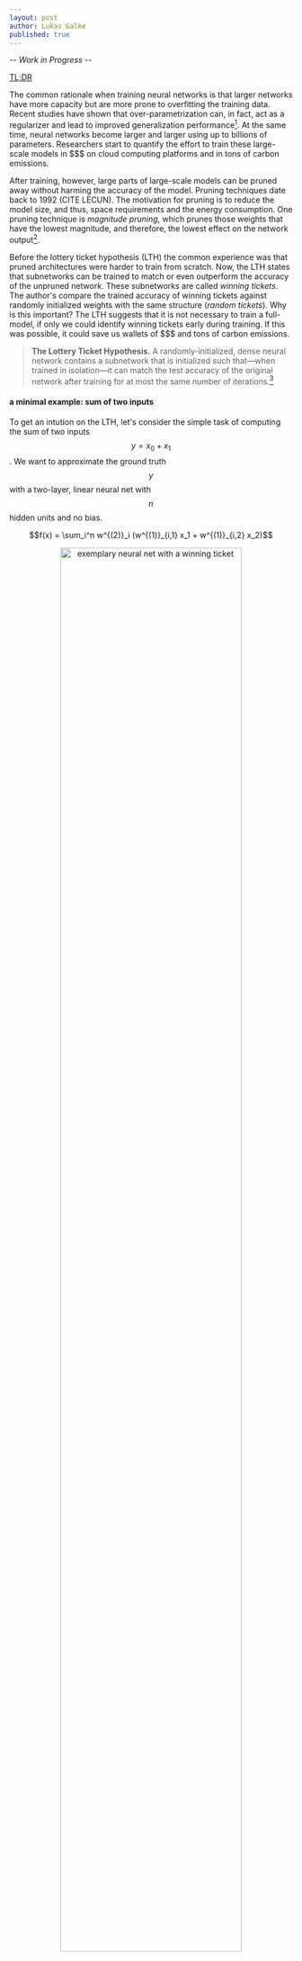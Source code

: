 ```yaml
---
layout: post
author: Lukas Galke
published: true
---
```


*-- Work in Progress --*

[TL;DR](#tldr)

<!-- overparametrization helps generalization !-->
The common rationale when training neural networks is that larger networks have
more capacity but are more prone to overfitting the training data.
Recent studies have shown that over-parametrization can, in fact, act as a regularizer and lead to improved generalization performance[^arora2018].
At the same time, neural networks become larger and larger using up to billions of parameters.
Researchers start to quantify the effort to train these large-scale models in
\$\$\$ on cloud computing platforms and in tons of carbon emissions.

After training, however, large parts of large-scale models can be pruned away without harming the accuracy of the model.
Pruning techniques date back to 1992 (CITE LECUN).
The motivation for pruning is to reduce the model size, and thus, space requirements and the energy consumption.
One pruning technique is *magnitude pruning*, which prunes those weights that have the lowest magnitude, and therefore, the lowest effect on the network output[^imp].

Before the lottery ticket hypothesis (LTH) the common experience was that pruned architectures were harder to train from scratch.
Now, the LTH states that subnetworks can be trained to match or even outperform the accuracy of the unpruned network.
These subnetworks are called *winning tickets*.
The author's compare the trained accuracy of winning tickets against randomly initialized weights with the same structure (*random tickets*). 
Why is this important?
The LTH suggests that it is not necessary to train a full-model, if only we could identify winning tickets early during training.
If this was possible, it could save us wallets of \$\$\$ and tons of carbon emissions. 

> **The Lottery Ticket Hypothesis.** A randomly-initialized, dense neural
> network contains a subnetwork that is initialized such that—when trained in
> isolation—it can match the test accuracy of the original network after
> training for at most the same number of iterations.[^lth]

#### a minimal example: sum of two inputs
 
To get an intution on the LTH, let's consider the simple task of computing the sum of two inputs $$y = x_0 + x_1 $$.
We want to approximate the ground truth $$y$$ with a two-layer, linear neural net with $$n$$ hidden units and no bias.

<!-- $$\hat{y} = f(x) = \boldsymbol{W}^{(2)} \left( \boldsymbol{W}^{(1)} \boldsymbol{x} + \boldsymbol{b}^{(1)} \right) + \boldsymbol{b}^{(2)}$$ !-->

$$f(x) = \sum_i^n w^{(2)}_i (w^{(1)}_{i,1} x_1 + w^{(1)}_{i,2} x_2)$$

<center>
<img src="/assets/img/LTH.png" alt="exemplary neural net with a winning ticket" width="80%"/>
</center>


For humans, a winning ticket for the sum of two inputs is easy to determine.
Such a winning ticket would be $$w^{(1)}_{i,1} = w^{(1)}_{i,2} = w^{(2)}_{i} = 1$$ for some $$i$$ with all remaining weights being zero.
This winning ticket would even generalize out of the training data domain, as it
actually does compute the real sum of its two inputs.

No matter how large we chose the hidden layer size $$n$$, our winning ticket will always consist of three nonzero weights.
Thus, we can prune $$\frac{n-3}{n}$$ of the weights without harming accuracy.
When we start training with a mask consisting of only those three nonzero-parameters, the network eventually learns the correct weights.

#### Procedure to identify winning tickets

until desired sparsity is reached:
1. train a full model
2. prune away a certain fraction of parameters
3. use masked weights and retrain with their original
   initialization
4. repeat from step 2 (iterative pruning)

* compare against random tickets, retain mask but init randomly
* winning tickets generalize better than random tickets
* winning tickets' initialization is important
* winning tickets' structure is important
* Conjecture: SGD seeks out and trains a
  well-initialized subnetwork; overparameterized networks are easier to train
  because they have more combinations of subnetworks that are potential winning tickets.
* Using pruning techniques remains future work


#### iterative vs one-shot pruning

With iterative pruning, smaller winning tickets can be identified than with one-shot pruning.
This is in-line with the results of the paper on iterative magnitude pruning[^imp].
But it is more expensive because it requires iterative training.

#### global vs local pruning

During pruning, one can either prune to the desired fraction of weights at each
layer, or put the weights of all layers into one pool and prune globally.
In the original LTH paper[^lth], the authors use local pruning for LeNet and 
Conv-2/4/6, while they use global pruning for the deeper models: Resnet-18 and
VGG-19. The idea is that within deeper models, some layers' weights might be
more important to keep[^trf2].

#### late resetting vs learning rate warm-up

  Learning rate warmup can help to find winning tickets for deeper models[^lth].
  In follow-up work, the authors have introduced a different technique to deal with deeper models: late resetting[^lth-at-scale].
  With late resetting, winning tickets are initialized with weights early in the training process (about one and five epochs) of the original model.
  When late resetting is used, learning rate warm-up is not necessary anymore.

#### winning tickets' initialization and structure matter

LTH[^lth] compares winning tickets against random tickets.
These random tickets share the same structure but are re-initialized at random.
The success of winning tickets does not only come from
the initialization but also from the structure itself[^trf2].
The empirical results from the original LTH paper compares against randomly
initialized tickets with the same structure. This is more challenging than
comparing against random tickets whose mask is also drawn at random.

#### there are winning tickets outside of the image domain

Is the lottery ticket phenomenon an artefact of supervised image
classification with feed-forward convolutional nets nets or does it generalize to other
domains? Yu et al. could show that winning tickets also exist in RL and NLP
architectures[^lth-nlp].

#### winning tickets are transferable across tasks

Several works have analyzed whether winning tickets are transferable across tasks within the image domain[^trf1][^trf2].
Both works suggest that winning tickets are transferable across tasks.
However, each makes use of a particular relaxation compared to the original LTH.
Mehta[^trf1] relaxes late resetting to using the best weights anywhere in the training process on the source task.
Morcos et al.[^trf2] compare against random
tickets that are not only randomly initialized but also have a random structure,
which is less challenging.
The authors argue that the inductive biases of winning tickets consists of both the
initialization and the structure. They further observe that larger
datasets lead to better transferable winning tickets.

#### How good are random tickets with the same mask as winning tickets


#### how do winning tickets look like[^deconstruct]

* hypothesize that subnetworks work well when weights are close to their final
  values
* the only crucial element is the sign of the initialization
* sometimes, specific supermasks even work without further training


#### Pruning and dropout

Dropout is a well-known regularization method that encourages sparsity tolerance during training by setting a random fraction of weights or hidden units to zero.
However, when pruning is applied after training, the fraction of pruned weights depend on a heuristic such as the magnitude of the weights.
Gomez et al [^tgt-drop] pursue the idea of improving the interaction of dropout and pruning.
The idea is that dropout could be targeted to units, which are likely to be pruned, i.e., those with low magnitude.
In their paper[^tgt-drop], the authors analyze not only the standard unit-dropout but also weight-dropout (aka DropConnect), which is even closer to the employed pruning techniques.

#### l1 and l2 regularization terms

An L1 penalty on the weights of a neural network encourages sparse weights.
Counterintuitively, an L2 penalty leads to neural nets that
are more amenable to pruning than nets trained with an L1 penalty.

TODO: which paper was it?

#### identifying winning tickets early

To benefit from winning tickets at training time, it is not enough to know that a winning ticket exists.
The holy grail is how to identify winning tickets early in the training process.
Dettmers and Zettlemoyer[^fromscratch] do propose such an approach already.


#### tl;dr

* Under the lottery ticket hypothesis, neural nets contain sub-networks, whose initialization and
  structure yields to better results than the original network.
* Highly over-parametrized nets generalize better, which might be explained by exponentially more possible sub-networks to form winning tickets. 
* The LTH merely claims that such sub-networks exist. To benefit from this
  knowledge, one needs to find the winning tickets already during training.
* What can we learn from the LTH about initialization?

#### References

[^imp]: Han, Song, et al. ["Learning both weights and connections for efficient neural network."](https://papers.nips.cc/paper/5784-learning-both-weights-and-connections-for-efficient-neural-network.pdf) NeurIPS 2015.
[^lth]: Frankle, Jonathan, and Michael Carbin. ["The lottery ticket hypothesis: Finding sparse, trainable neural networks."](https://arxiv.org/abs/1803.03635) ICLR 2019.
[^lth-at-scale]: Frankle, Jonathan, et al. ["The Lottery Ticket Hypothesis at Scale."](https://arxiv.org/abs/1903.01611) arXiv preprint arXiv:1903.01611 (2019).
[^deconstruct]: Zhou, Hattie, Janice Lan, Rosanne Liu, and Jason Yosinski. ["Deconstructing lottery tickets: Zeros, signs, and the supermask."](https://arxiv.org/abs/1905.01067) arXiv preprint arXiv:1905.01067 (2019).
[^trf1]: Mehta, Rahul. ["Sparse Transfer Learning via Winning Lottery Tickets."](https://arxiv.org/abs/1905.07785) arXiv preprint arXiv:1905.07785 (2019).
[^trf2]: Morcos, Ari S., et al. ["One ticket to win them all: generalizing lottery ticket initializations across datasets and optimizers."](https://arxiv.org/abs/1906.02773) arXiv preprint arXiv:1906.02773 (2019).
[^lth-nlp]: Yu, Haonan, et al. ["Playing the lottery with rewards and multiple languages: lottery tickets in RL and NLP."](https://arxiv.org/abs/1906.02768) arXiv preprint arXiv:1906.02768 (2019).
[^tgt-drop]: Gomez, Aidan N., et al. ["Learning Sparse Networks Using Targeted Dropout."](https://arxiv.org/abs/1905.13678) arXiv preprint arXiv:1905.13678 (2019).
[^smallify]: Leclerc, Guillaume, et al. ["Smallify: Learning network size while training."](https://arxiv.org/abs/1806.03723) arXiv preprint arXiv:1806.03722 (2018). 
[^fromscratch]: T Dettmers, L Zettlemoyer. ["Sparse Networks from Scratch: Faster Training without Losing Performance"](https://arxiv.org/abs/1907.04840) arXiv preprint arXiv:1907.04840.
[^arora2018]: Arora, Sanjeev, Nadav Cohen, and Elad Hazan. ["On the optimization of deep networks: Implicit acceleration by overparameterization."](https://arxiv.org/abs/1802.06509) ICML 2018.
[^morphnet]: Gordon, Ariel, Elad Eban, Ofir Nachum, Bo Chen, Hao Wu, Tien-Ju Yang, and Edward Choi. ["Morphnet: Fast & simple resource-constrained structure learning of deep networks."](http://openaccess.thecvf.com/content_cvpr_2018/html/Gordon_MorphNet_Fast__CVPR_2018_paper.html) In Proceedings of the IEEE Conference on Computer Vision and Pattern Recognition, pp. 1586-1595. 2018.

